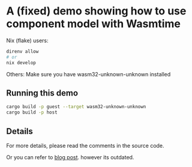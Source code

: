 
# A (fixed) demo showing how to use component model with Wasmtime

Nix (flake) users:
```bash
direnv allow
# or
nix develop
```

Others:
Make sure you have wasm32-unknown-unknown installed

## Running this demo 
```bash 
cargo build -p guest --target wasm32-unknown-unknown
cargo build -p host
```

## Details
For more details, please read the comments in the source code. 

Or you can refer to [blog post](https://blog.mediosz.club/2022/11/17/how-to-use-wit-bindgen/).
however its outdated.
